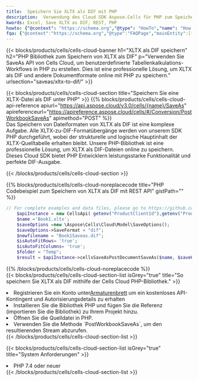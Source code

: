 ```yaml
---
title:  Speichern Sie XLTX als DIF mit PHP
description:  Verwendung des Cloud SDK Aspose.Cells für PHP zum Speichern der XLTX-Formatdatei als DIF-Formatdatei.
kwords: Excel, Save XLTX as DIF, REST, PHP
howto: {"@context": "https://schema.org","@type": "HowTo","name": "How to save XLTX as DIF using the Cells Cloud PHP library.","description": "How to save XLTX as DIF using the Cells Cloud PHP library.","image": {"@type": "ImageObject"},"url": "/php/saveas/xltx-to-dif/","step": [{ "@type": "HowToStep","name": "How to save XLTX as DIF using the Cells Cloud PHP library. step 1", "image": {"@type": "ImageObject",},"url": "/php/saveas/xltx-to-dif/","text": "Register an account at <a href='https://dashboard.aspose.cloud/'>Dashboard</a> to get free API quota & authorization details",},{ "@type": "HowToStep","name": "How to save XLTX as DIF using the Cells Cloud PHP library. step 1", "image": {"@type": "ImageObject",},"url": "/php/saveas/xltx-to-dif/","text": "Install PHP library and add the reference (import the library) to your project.",},{ "@type": "HowToStep","name": "How to save XLTX as DIF using the Cells Cloud PHP library. step 1", "image": {"@type": "ImageObject",},"url": "/php/saveas/xltx-to-dif/","text": "Open the source file in PHP.",},{ "@type": "HowToStep","name": "How to save XLTX as DIF using the Cells Cloud PHP library. step 1", "image": {"@type": "ImageObject",},"url": "/php/saveas/xltx-to-dif/","text": "Use the `PostWorkbookSaveAs` method to retrieve the resulting stream.",}, ],"supply": {"@type": "HowToSupply","name": "document"},"tool": [{"@type": "HowToTool","name": "phpstorm, Visual Studio Code, Eclipse"},{"@type": "HowToTool","name": "Aspose Cells"}],"totalTime": "PT6M"}
fqa: {"@context":"https://schema.org","@type":"FAQPage","mainEntity":[{"@type":"Question","name":"Why save file as other formats file in C# using REST API?","acceptedAnswer":{"@type":"Answer","text":"Documents are encoded in many ways, and some files may be incompatible with the software you use. To open and read such files, just save them as appropriate file formats.<br/><ol><li>Install .NET SDK and add the reference (import the library) to your project.</li><li>Open the source file in C# using REST API.</li><li>Call the PostWorkbookSaveAsRequest() method, passing an output filename with required extension.</li><li>Get the result of save as a separate file.</li></ol>"}},{"@type":"Question","name":"What file formats can I save as with your C# library?","acceptedAnswer":{"@type":"Answer","text":"We support a variety of file formats for conversion using .NET library, including XLSX, Excel, xls , PDF, CSV, HTML, Markdown, XML, PNG, JPG, TIFF, Json, TXT and many more."}},{"@type":"Question","name":"What is the maximum allowed file size for conversion using this .NET library?","acceptedAnswer":{"@type":"Answer","text":"There are no file size limits for format conversions using .NET library."}}]}
---
```

{{< blocks/products/cells/cells-cloud-banner h1="XLTX als DIF speichern" h2="PHP Bibliothek zum Speichern von XLTX als DIF" p="Verwenden Sie SaveAs API von Cells Cloud, um benutzerdefinierte Tabellenkalkulations-Workflows in PHP zu erstellen. Dies ist eine professionelle Lösung, um XLTX als DIF und andere Dokumentformate online mit PHP zu speichern." urlsection="saveas/xltx-to-dif/" >}}

{{< blocks/products/cells/cells-cloud-section title="Speichern Sie eine XLTX-Datei als DIF unter PHP" >}}
{{% blocks/products/cells/cells-cloud-api-reference apiurl="https://api.aspose.cloud/v3.0/cells/{name}/SaveAs" apireferenceurl="https://apireference.aspose.cloud/cells/#/Conversion/PostWorkbookSaveAs" apimethod="POST" %}}
<br/>
Das Speichern von Dateiformaten von XLTX als DIF ist eine komplexe Aufgabe. Alle XLTX-zu-DIF-Formatübergänge werden von unserem SDK PHP durchgeführt, wobei der strukturelle und logische Hauptinhalt der XLTX-Quelltabelle erhalten bleibt. Unsere PHP-Bibliothek ist eine professionelle Lösung, um XLTX als DIF-Dateien online zu speichern. Dieses Cloud SDK bietet PHP Entwicklern leistungsstarke Funktionalität und perfekte DIF-Ausgabe.

{{< /blocks/products/cells/cells-cloud-section >}}

{{% blocks/products/cells/cells-cloud-noreplacecode title="PHP Codebeispiel zum Speichern von XLTX als DIF mit REST API" gistPath="" %}}
  
```php
// For complete examples and data files, please go to https://github.com/aspose-cells-cloud/aspose-cells-cloud-php/
    $apiInstance = new CellsApi( getenv("ProductClientId"),getenv("ProductClientSecret") );
    $name ='Book1.xltx';
    $saveOptions =new \Aspose\Cells\Cloud\Model\SaveOptions();
    $saveOptions->SaveFormat = "dif";
    $newfilename = "Book1Saveas.dif";
    $isAutoFitRows= 'true';
    $isAutoFitColumns= 'true';
    $folder = "Temp";
    $result = $apiInstance->cellsSaveAsPostDocumentSaveAs($name, $saveOptions, $newfilename,$isAutoFitRows, $isAutoFitColumns, $folder);
```
  
{{% /blocks/products/cells/cells-cloud-noreplacecode %}}
<br/>
{{< blocks/products/cells/cells-cloud-section-list isGrey="true" title="So speichern Sie XLTX als DIF mithilfe der Cells Cloud PHP-Bibliothek." >}}
<li> Registrieren Sie ein Konto unter<a href="https://dashboard.aspose.cloud/">Armaturenbrett</a> um ein kostenloses API-Kontingent und Autorisierungsdetails zu erhalten</li>
<li>Installieren Sie die Bibliothek PHP und fügen Sie die Referenz (importieren Sie die Bibliothek) zu Ihrem Projekt hinzu.</li>
<li>Öffnen Sie die Quelldatei in PHP.</li>
<li>Verwenden Sie die Methode `PostWorkbookSaveAs`, um den resultierenden Stream abzurufen.</li>
{{< /blocks/products/cells/cells-cloud-section-list >}}

{{< blocks/products/cells/cells-cloud-section-list isGrey="true" title="System Anforderungen" >}}
<li>PHP 7.4 oder neuer</li>
{{< /blocks/products/cells/cells-cloud-section-list >}}
